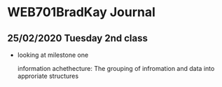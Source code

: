 # WEB701BradKay Journal

## 25/02/2020 Tuesday 2nd class

* looking at milestone one

    information achethecture: The grouping of infromation and data into approriate structures